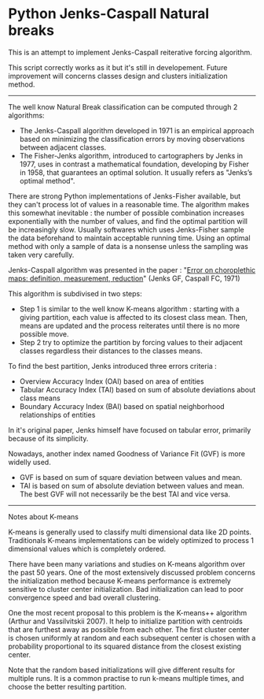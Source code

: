 Python Jenks-Caspall Natural breaks
==========


This is an attempt to implement Jenks-Caspall reiterative forcing algorithm.


This script correctly works as it but it's still in developement.
Future improvement will concerns classes design and clusters initialization method.


-------------------


The well know Natural Break classification can be computed through 2 algorithms:
* The Jenks-Caspall algorithm developed in 1971 is an empirical approach based on minimizing
the classification errors by moving observations between adjacent classes.
* The Fisher-Jenks algorithm, introduced to cartographers by Jenks in 1977, uses in contrast
a mathematical foundation, developing by Fisher in 1958, that guarantees an optimal solution.
It usually refers as "Jenks’s optimal method".


There are strong Python implementations of Jenks-Fisher available, but they can't process
lot of values in a reasonable time. The algorithm makes this somewhat inevitable : the number
of possible combination increases exponentially with the number of values, and find the optimal
partition will be increasingly slow. Usually softwares which uses Jenks-Fisher sample the data
beforehand to maintain acceptable running time. Using an optimal method with only a sample of data
is a nonsense unless the sampling was taken very carefully. 


Jenks-Caspall algorithm was presented in the paper :
"[Error on choroplethic maps: definition, measurement, reduction](https://www.jstor.org/stable/2562442?seq=1)" (Jenks GF, Caspall FC, 1971) 


This algorithm is subdivised in two steps:
* Step 1 is similar to the well know K-means algorithm : starting with a giving partition, each
value is affected to its closest class mean. Then, means are updated and the process reiterates
until there is no more possible move.
* Step 2 try to optimize the partition by forcing values to their adjacent classes regardless
their distances to the classes means.


To find the best partition, Jenks introduced three errors criteria :
* Overview Accuracy Index (OAI) based on area of entities
* Tabular Accuracy Index (TAI) based on sum of absolute deviations about class means
* Boundary Accuracy Index (BAI) based on spatial neighborhood relationships of entities


In it's original paper, Jenks himself have focused on tabular error, primarily because of its simplicity.


Nowadays, another index named Goodness of Variance Fit (GVF) is more widelly used.
* GVF is based on sum of square deviation between values and mean.
* TAI is based on sum of absolute deviation between values and mean.
The best GVF will not necessarily be the best TAI and vice versa.

-------------------
Notes about K-means


K-means is generally used to classify multi dimensional data like 2D points. Traditionals K-means
implementations can be widely optimized to process 1 dimensional values which is completely ordered.


There have been many variations and studies on K-means algorithm over the past 50 years.
One of the most extensively discussed problem concerns the initialization method because
K-means performance is extremely sensitive to cluster center initialization. Bad initialization
can lead to poor convergence speed and bad overall clustering.

One the most recent proposal to this problem is the K-means++ algorithm (Arthur and Vassilvitskii 2007).
It help to initialize partition with centroids that are furthest away as possible from each other.
The first cluster center is chosen uniformly at random and each subsequent center is chosen with a 
probability proportional to its squared distance from the closest existing center.


Note that the random based initializations will give different results for multiple runs. It is a common 
practise to run k-means multiple times, and choose the better resulting partition.


